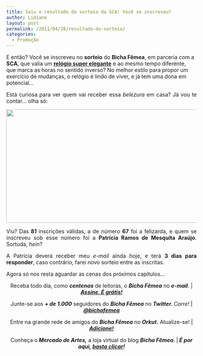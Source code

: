 ```yaml
---
title: Saiu o resultado do sorteio da SCA! Você se inscreveu?
author: Lidiane
layout: post
permalink: /2011/04/28/resultado-do-sorteio/
categories:
  - Promoção
---
```

E então? Você se inscreveu no **sorteio** do **Bicha Fêmea**, em parceria com a **SCA**, que valia um **[relógio super elegante](http://www.trololodemulher.com.br/2011/04/19/sca/)** e ao mesmo tempo diferente, que marca as horas no sentido inverso? No melhor estilo para propor um exercício de mudanças, o relógio é lindo de viver, e já tem uma dona em potencial…

<p style="text-align: justify;">
  Está curiosa para ver quem vai receber essa <em>belezura</em> em casa? Já vou te contar… olha só:
</p>

<!--more-->

<p style="text-align: center;">
  <a href="https://www.trololodemulher.com.br/2011/04/Resultado-do-Sorteio-SCA.jpg"><img class="alignnone size-full wp-image-6295" title="Resultado do Sorteio SCA" src="https://www.trololodemulher.com.br/2011/04/Resultado-do-Sorteio-SCA.jpg" alt="" width="600" height="300" /></a>
</p>

<p style="text-align: justify;">
  Viu? Das <strong>81</strong> inscrições válidas, a de número <strong>67</strong> foi a felizarda, e quem se inscreveu sob esse número foi a <strong>Patrícia Ramos de Mesquita Araújo</strong>. Sortuda, <em>hein</em>?
</p>

<p style="text-align: justify;">
  A Patrícia deverá receber meu <em>e-mail</em> ainda hoje, e terá <strong>3 dias para responder</strong>, caso contrário, farei novo sorteio entre as inscritas.
</p>

<p style="text-align: justify;">
  Agora só nos resta aguardar as cenas dos próximos capítulos…
</p>

<p style="text-align: center;">
  Receba todo dia, como <strong><em>centenas</em></strong> de leitoras, o <strong><em>Bicha Fêmea</em></strong> no <strong><em>e-mail</em></strong>. | <strong><em><a href="http://feedburner.google.com/fb/a/mailverify?uri=blogbichafemea&loc=pt_BR">Assine. É grátis!</a></em></strong>
</p>

<p style="text-align: center;">
  Junte-se aos <strong><em>+ de 1.000</em></strong> seguidores do <strong><em>Bicha Fêmea</em></strong> no <em><strong>Twitter. </strong>Corre!</em> | <strong><em><a href="http://twitter.com/bichafemea">@bichafemea</a></em></strong>
</p>

<p style="text-align: center;">
  Entre na grande rede de amigos do <strong><em>Bicha Fêmea</em></strong> no <strong><em>Orkut.</em></strong> Atualize-se! | <strong><em><a href="http://www.orkut.com.br/Main#Profile?uid=5161612886294499900">Adicione!</a></em></strong>
</p>

<p style="text-align: center;">
  Conheça o<strong><em> Mercado de Artes,</em></strong> a loja virtual do blog <strong><em>Bicha Fêmea. </em></strong>|<strong><em> É por aqui, </em></strong><a href="http://www.trololodemulher.com.br/loja/"><strong><em>basta clicar</em></strong></a><strong><em>!</em></strong>
</p>